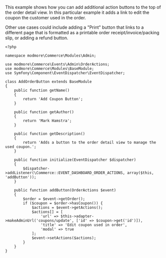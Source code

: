 This example shows how you can add additional action buttons to the top of the order detail view. In this particular example it adds a link to edit the coupon the customer used in the order. 

Other use cases could include adding a "Print" button that links to a different page that is formatted as a printable order receipt/invoice/packing slip, or adding a refund button. 

````
<?php

namespace modmore\Commerce\Modules\Admin;

use modmore\Commerce\Events\Admin\OrderActions;
use modmore\Commerce\Modules\BaseModule;
use Symfony\Component\EventDispatcher\EventDispatcher;

class AddOrderButton extends BaseModule
{
    public function getName()
    {
        return 'Add Coupon Button';
    }

    public function getAuthor()
    {
        return 'Mark Hamstra';
    }

    public function getDescription()
    {
        return 'Adds a button to the order detail view to manage the used coupon.';
    }

    public function initialize(EventDispatcher $dispatcher)
    {
        $dispatcher->addListener(\Commerce::EVENT_DASHBOARD_ORDER_ACTIONS, array($this, 'addButton'));
    }

    public function addButton(OrderActions $event)
    {
        $order = $event->getOrder();
        if ($coupon = $order->hasCoupon()) {
            $actions = $event->getActions();
            $actions[] = [
                'url' => $this->adapter->makeAdminUrl('coupons/update', ['id' => $coupon->get('id')]),
                'title' => 'Edit coupon used in order',
                'modal' => true
            ];
            $event->setActions($actions);
        }
    }
}
````
